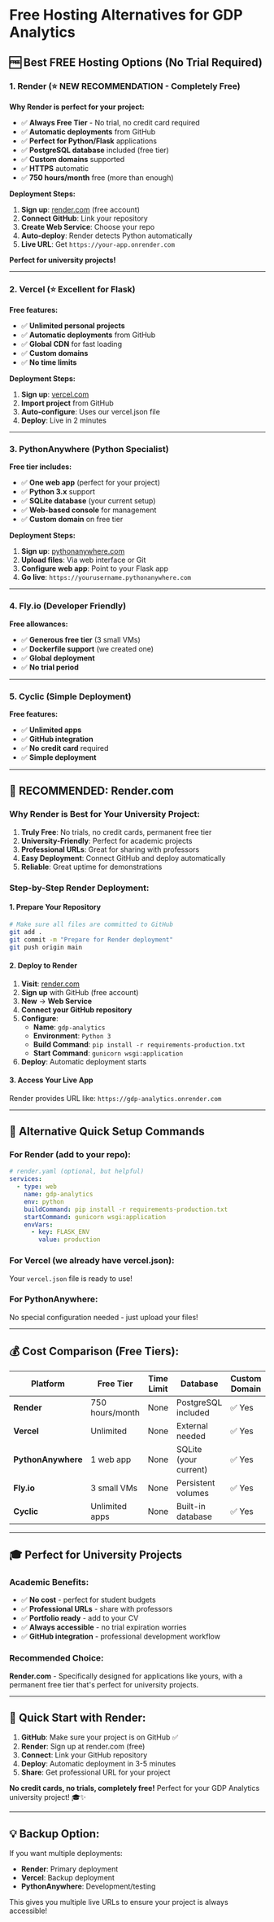 # Free Hosting Alternatives for GDP Analytics

## 🆓 **Best FREE Hosting Options (No Trial Required)**

### **1. Render (⭐ NEW RECOMMENDATION - Completely Free)**

**Why Render is perfect for your project:**

- ✅ **Always Free Tier** - No trial, no credit card required
- ✅ **Automatic deployments** from GitHub
- ✅ **Perfect for Python/Flask** applications
- ✅ **PostgreSQL database** included (free tier)
- ✅ **Custom domains** supported
- ✅ **HTTPS** automatic
- ✅ **750 hours/month** free (more than enough)

**Deployment Steps:**

1. **Sign up**: [render.com](https://render.com) (free account)
2. **Connect GitHub**: Link your repository
3. **Create Web Service**: Choose your repo
4. **Auto-deploy**: Render detects Python automatically
5. **Live URL**: Get `https://your-app.onrender.com`

**Perfect for university projects!**

---

### **2. Vercel (⭐ Excellent for Flask)**

**Free features:**

- ✅ **Unlimited personal projects**
- ✅ **Automatic deployments** from GitHub
- ✅ **Global CDN** for fast loading
- ✅ **Custom domains**
- ✅ **No time limits**

**Deployment Steps:**

1. **Sign up**: [vercel.com](https://vercel.com)
2. **Import project** from GitHub
3. **Auto-configure**: Uses our vercel.json file
4. **Deploy**: Live in 2 minutes

---

### **3. PythonAnywhere (Python Specialist)**

**Free tier includes:**

- ✅ **One web app** (perfect for your project)
- ✅ **Python 3.x** support
- ✅ **SQLite database** (your current setup)
- ✅ **Web-based console** for management
- ✅ **Custom domain** on free tier

**Deployment Steps:**

1. **Sign up**: [pythonanywhere.com](https://pythonanywhere.com)
2. **Upload files**: Via web interface or Git
3. **Configure web app**: Point to your Flask app
4. **Go live**: `https://yourusername.pythonanywhere.com`

---

### **4. Fly.io (Developer Friendly)**

**Free allowances:**

- ✅ **Generous free tier** (3 small VMs)
- ✅ **Dockerfile support** (we created one)
- ✅ **Global deployment**
- ✅ **No trial period**

---

### **5. Cyclic (Simple Deployment)**

**Free features:**

- ✅ **Unlimited apps**
- ✅ **GitHub integration**
- ✅ **No credit card** required
- ✅ **Simple deployment**

---

## 🎯 **RECOMMENDED: Render.com**

### **Why Render is Best for Your University Project:**

1. **Truly Free**: No trials, no credit cards, permanent free tier
2. **University-Friendly**: Perfect for academic projects
3. **Professional URLs**: Great for sharing with professors
4. **Easy Deployment**: Connect GitHub and deploy automatically
5. **Reliable**: Great uptime for demonstrations

### **Step-by-Step Render Deployment:**

#### **1. Prepare Your Repository**

```bash
# Make sure all files are committed to GitHub
git add .
git commit -m "Prepare for Render deployment"
git push origin main
```

#### **2. Deploy to Render**

1. **Visit**: [render.com](https://render.com)
2. **Sign up** with GitHub (free account)
3. **New** → **Web Service**
4. **Connect your GitHub repository**
5. **Configure**:
   - **Name**: `gdp-analytics`
   - **Environment**: `Python 3`
   - **Build Command**: `pip install -r requirements-production.txt`
   - **Start Command**: `gunicorn wsgi:application`
6. **Deploy**: Automatic deployment starts

#### **3. Access Your Live App**

Render provides URL like: `https://gdp-analytics.onrender.com`

---

## 🔧 **Alternative Quick Setup Commands**

### **For Render (add to your repo):**

```yaml
# render.yaml (optional, but helpful)
services:
  - type: web
    name: gdp-analytics
    env: python
    buildCommand: pip install -r requirements-production.txt
    startCommand: gunicorn wsgi:application
    envVars:
      - key: FLASK_ENV
        value: production
```

### **For Vercel (we already have vercel.json):**

Your `vercel.json` file is ready to use!

### **For PythonAnywhere:**

No special configuration needed - just upload your files!

---

## 💰 **Cost Comparison (Free Tiers):**

| Platform           | Free Tier       | Time Limit | Database              | Custom Domain |
| ------------------ | --------------- | ---------- | --------------------- | ------------- |
| **Render**         | 750 hours/month | None       | PostgreSQL included   | ✅ Yes        |
| **Vercel**         | Unlimited       | None       | External needed       | ✅ Yes        |
| **PythonAnywhere** | 1 web app       | None       | SQLite (your current) | ✅ Yes        |
| **Fly.io**         | 3 small VMs     | None       | Persistent volumes    | ✅ Yes        |
| **Cyclic**         | Unlimited apps  | None       | Built-in database     | ✅ Yes        |

---

## 🎓 **Perfect for University Projects**

### **Academic Benefits:**

- ✅ **No cost** - perfect for student budgets
- ✅ **Professional URLs** - share with professors
- ✅ **Portfolio ready** - add to your CV
- ✅ **Always accessible** - no trial expiration worries
- ✅ **GitHub integration** - professional development workflow

### **Recommended Choice:**

**Render.com** - Specifically designed for applications like yours, with a permanent free tier that's perfect for university projects.

---

## 🚀 **Quick Start with Render:**

1. **GitHub**: Make sure your project is on GitHub ✅
2. **Render**: Sign up at render.com (free)
3. **Connect**: Link your GitHub repository
4. **Deploy**: Automatic deployment in 3-5 minutes
5. **Share**: Get professional URL for your project

**No credit cards, no trials, completely free!** Perfect for your GDP Analytics university project! 🎓✨

---

## 💡 **Backup Option:**

If you want multiple deployments:

- **Render**: Primary deployment
- **Vercel**: Backup deployment
- **PythonAnywhere**: Development/testing

This gives you multiple live URLs to ensure your project is always accessible!
